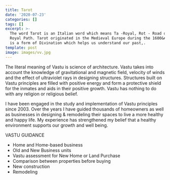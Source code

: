 ```yaml
---
title: Tarot
date: '2020-07-23'
categories: []
tags: []
excerpt: >-
  The word Tarot is an Italian word which means Ta -Royal, Rot - Road or the
  Royal Path. Tarot originated in the Medieval Europe during the 1600&#39;s and
  is a form of Divination which helps us understand our past,.
template: post
image: images/vv.jpg
---
```

The literal meaning of Vastu is science of architecture. Vastu takes into account the knowledge of gravitational and magnetic field, velocity of winds and the effect of ultraviolet rays in designing structures. Structures built on Vastu principles are filled with positive energy and form a protective shield for the inmates and aids in their positive growth. Vastu has nothing to do with any religion or religious belief. 

I have been engaged in the study and implementation of Vastu principles since 2003. Over the years I have guided thousands of homeowners as well as businesses in designing & remodeling their spaces to live a more healthy and happy life. My experience has strengthened my belief that a healthy environment supports our growth and well being. 

VASTU GUIDANCE 
* Home and Home-based business
* Old and New Business units 
* Vastu assessment for New Home or Land Purchase
* Comparison between properties before buying 
* New construction
* Remodeling 
